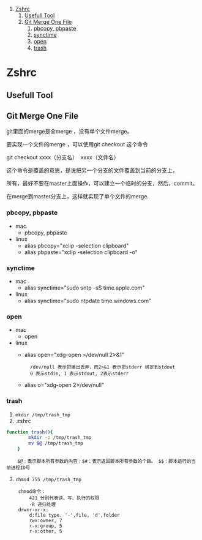 
<!-- vim-markdown-toc GFM -->

1. [Zshrc](#zshrc)
    1. [Usefull Tool](#usefull-tool)
    1. [Git Merge One File](#git-merge-one-file)
        1. [pbcopy, pbpaste](#pbcopy-pbpaste)
        1. [synctime](#synctime)
        1. [open](#open)
        1. [trash](#trash)

<!-- vim-markdown-toc -->
Zshrc
=====
Usefull Tool
------------
Git Merge One File
------------------

git里面的merge是全merge ，没有单个文件merge。

要实现一个文件的merge ，可以使用git checkout 这个命令



git checkout xxxx（分支名）  xxxx（文件名）

这个命令是覆盖的意思，是说把另一个分支的文件覆盖到当前的分支上，

所有，最好不要在master上面操作，可以建立一个临时的分支，然后，commit。

在merge到master分支上，这样就实现了单个文件的merge.

### pbcopy, pbpaste
- mac
    - pbcopy, pbpaste
- linux
    - alias pbcopy="xclip -selection clipboard"
    - alias pbpaste="xclip -selection clipboard -o"
### synctime
- mac
    - alias synctime="sudo sntp -sS time.apple.com"
- linux
    - alias synctime="sudo ntpdate time.windows.com"
### open
- mac
    - open
- linux
    - alias open="xdg-open  >/dev/null 2>&1"

            /dev/null 表示把输出丢弃，而2>&1 表示把stderr 绑定到stdout
            0 表示stdin, 1 表示stdout, 2表示stderr

    - alias o="xdg-open  2>/dev/null"

### trash
1. `mkdir /tmp/trash_tmp`
2. .zshrc
```bash
function trash(){
        mkdir -p /tmp/trash_tmp
        mv $@ /tmp/trash_tmp
    }
```

        $@：表示脚本所有参数的内容；$#：表示返回脚本所有参数的个数。 $$：脚本运行的当前进程ID号

3. `chmod 755 /tmp/trash_tmp`

        chmod命令：
            421 分别代表读、写、执行的权限
            -R 递归处理
        drwxr-xr-x:
            d:file type. '-',file, 'd',folder
            rwx:owner, 7
            r-x:group, 5
            r-x:other, 5

